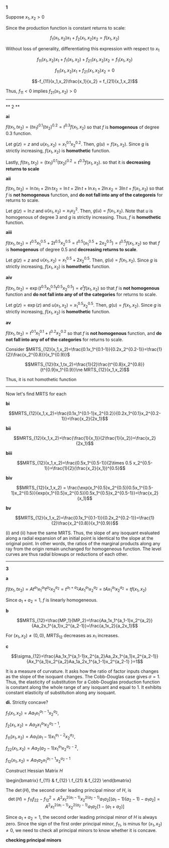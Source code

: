 
**1**

Suppose $x_1, x_2 >0$

Since the production function is constant returns to scale:

$$f_1(x_1,x_2)x_1 + f_2(x_1,x_2)x_2 = f(x_1,x_2)$$

Without loss of generality, differentiating this expression with respect to $x_1$

$$f_{11}(x_1,x_2)x_1+f_1(x_1,x_2) + f_{21}(x_1,x_2)x_2 = f_1(x_1,x_2)$$

$$f_{11}(x_1,x_2)x_1 + f_{21}(x_1,x_2)x_2 = 0$$

$$-f_{11}(x_1,x_2)\frac{x_1}{x_2} = f_{21}(x_1,x_2)$$

Thus, $f_{11}<0$ implies $f_{21}(x_1,x_2)>0$

---

** 2 **

**ai**

$f(tx_1,tx_2) = (tx_1)^{0.1}(tx_2)^{0.2} = t^{0.3}f(x_1,x_2)$ so that $f$ is **homogenous** of degree 0.3 function.

Let $g(z) = z$ and $u(x_1,x_2) = x_1^{0.1}x_2^{0.2}$. Then, $g(u) = f(x_1,x_2)$. Since $g$ is strictly increasing, $f(x_1,x_2)$ is **homothetic** function.

Lastly, $f(tx_1,tx_2) = (tx_1)^{0.1}(tx_2)^{0.2} = t^{0.3}f(x_1,x_2)$. so that it is **decreasing returns to scale**

**aii**

$f(tx_1,tx_2) = \ln tx_1 + 2\ln tx_2 = \ln t + 2\ln t + \ln x_1 + 2\ln x_2 = 3\ln t+ f(x_1,x_2)$ so that $f$ is **not homogenous** function, and **do not fall into any of the categoreis** for returns to scale.

Let $g(z) = \ln z$ and $u(x_1,x_2) = x_1x_2^2$. Then, $g(u)=f(x_1,x_2)$. Note that $u$ is homogenous of degree 3 and $g$ is strictly increasing. Thus, $f$ is **homothetic** function.

**aiii**

$f(tx_1,tx_2) = t^{0.5}x_1^{0.5} + 2t^{0.5}x_2^{0.5} = t^{0.5}(x_1^{0.5}+2x_2^{0.5})=t^{0.5}f(x_1,x_2)$ so that $f$ is **homogenous** of degree 0.5 and **decreasing returns to scale**.

Let $g(z) = z$ and $u(x_1,x_2) = x_1^{0.5}+2x_2^{0.5}$. Then, $g(u) = f(x_1,x_2)$. Since $g$ is strictly increasing, $f(x_1,x_2)$ is **homothetic** function.

**aiv**

$f(tx_1,tx_2) = \exp(t^{0.5}x_1^{0.5}t^{0.5}x_2^{0.5})=e^tf(x_1,x_2)$ so that $f$ is **not homogenous** function and **do not fall into any of of the categories** for returns to scale.

Let $g(z) = \exp(z)$ and $u(x_1,x_2) = x_1^{0.5}x_2^{0.5}$. Then, $g(u) = f(x_1,x_2)$. Since $g$ is strictly increasing, $f(x_1,x_2)$ is **homothetic** function.

**av**

$f(tx_1,tx_2) = t^{0.1}x_1^{0.1} + t^{0.2}x_2^{0.2}$ so that $f$ is **not homogenous** function, and **do not fall into any of of the categories** for returns to scale.

Consider $MRTS_{12}(x_1,x_2)=\frac{0.1x_1^{0.1-1}}{0.2x_2^{0.2-1}}=\frac{1}{2}\frac{x_2^{0.8}}{x_1^{0.9}}$

$$MRTS_{12}(tx_1,tx_2)=\frac{1}{2}\frac{t^{0.8}x_2^{0.8}}{t^{0.9}x_1^{0.9}}\ne MRTS_{12}(x_1,x_2)$$

Thus, it is not homothetic function

---

Now let's find MRTS for each

**bi**

$$MRTS_{12}(x_1,x_2)=\frac{0.1x_1^{0.1-1}x_2^{0.2}}{0.2x_1^{0.1}x_2^{0.2-1}}=\frac{x_2}{2x_1}$$

**bii**

$$MRTS_{12}(x_1,x_2)=\frac{\frac{1}{x_1}}{2\frac{1}{x_2}}=\frac{x_2}{2x_1}$$

**biii**

$$MRTS_{12}(x_1,x_2)=\frac{0.5x_1^{0.5-1}}{2\times 0.5 x_2^{0.5-1}}=\frac{1}{2}(\frac{x_2}{x_1})^{0.5}$$

**biv**

$$MRTS_{12}(x_1,x_2) = \frac{\exp(x_1^{0.5}x_2^{0.5})0.5x_1^{0.5-1}x_2^{0.5}}{exp(x_1^{0.5}x_2^{0.5})0.5x_1^{0.5}x_2^{0.5-1}}=\frac{x_2}{x_1}$$

**bv**

$$MRTS_{12}(x_1,x_2)=\frac{0.1x_1^{0.1-1}}{0.2x_2^{0.2-1}}=\frac{1}{2}\frac{x_2^{0.8}}{x_1^{0.9}}$$

(i) and (ii) have the same MRTS. Thus, the slope of any isoquant evaluated along a radial expansion of an initial point is identical to the slope at the original point. In other words, the ratios of the marginal products along any ray from the origin remain unchanged for homogeneous function. The level curves are thus radial blowups or reductions of each other.

---

**3**

**a**

$f(tx_1,tx_2)=At^{a_1}x_1^{a_1}t^{a_2}x_2^{a_2}=t^{a_1+a_2}Ax_1^{a_1}x_2^{a_2}=tAx_1^{a_1}x_2^{a_2}=tf(x_1,x_2)$

Since $a_1+a_2=1$, $f$ is linearly homogeneous.

**b**

$$MRTS_{12}=\frac{MP_1}{MP_2}=\frac{Aa_1x_1^{a_1-1}x_2^{a_2}}{Aa_2x_1^{a_1}x_2^{a_2-1}}=\frac{a_1x_2}{a_2x_1}$$

For $(x_1,x_2)\ne(0,0)$, $MRTS_{12}$ decreases as $x_1$ increases.

**c**

$$\sigma_{12}=\frac{Aa_1x_1^{a_1-1}x_2^{a_2}Aa_2x_1^{a_1}x_2^{a_2-1}}{Ax_1^{a_1}x_2^{a_2}Aa_1a_2x_1^{a_1-1}x_2^{a_2-1}  }=1$$

It is a measure of curvature. It asks how the ratio of factor inputs changes as the slope of the isoquant changes. The Cobb-Douglas case gives $\sigma=1$. Thus, the elasticity of substitution for a Cobb-Douglas production function is constant along the whole range of any isoquant and equal to 1. It exhibits constant elasticity of substitution along any isoquant. 

**di.** Strictly concave?

$f_1(x_1,x_2) = A a_1 x_1^{a_1 -1} x_2 ^{a_2}$,

$f_2(x_1,x_2) = A a_2 x_1^{a_1} x_2 ^{a_2 -1}$,

$f_{11}(x_1,x_2) = A a_1 (a_1 - 1) x_1^{a_1 - 2}x_2^{a_2}$, 

$f_{22}(x_1,x_2) = A a_2 (a_2 - 1) x_1^{a_1}x_2^{a_2-2}$,

$f_{12}(x_1,x_2) = Aa_1a_2x_1^{a_1 -1}x_2^{a_2 -1}$

Construct Hessian Matrix $H$

\begin{bmatrix}
    f_{11}       & f_{12}  \\
    f_{21}       & f_{22} 
\end{bmatrix}

The $\det(H)$, the second order leading principal minor of $H$, is
$$\det(H) = f_{11}f_{22}-f_{12}^2 =A^2 x_1^{2(a_1-1)}x_2^{2(a_2-1)} a_1 a_2[(a_1-1)(a_2-1)-a_1a_2 ]=A^2 x_1^{2(a_1-1)}x_2^{2(a_2-1)} a_1 a_2[1-(a_1+a_2) ]$$

Since $a_1+a_2=1$, the second order leading principal minor of $H$ is always zero. Since the sign of the first order principal minor, $f_11$, is minus for $(x_1,x_2)\ne 0$, we need to check all principal minors to know whether it is concave. 

**checking principal minors**


```python

```
